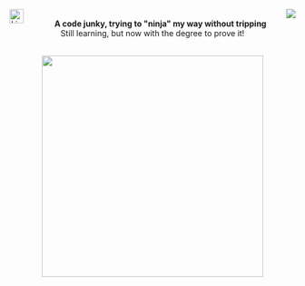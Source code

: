 <div align=center>
<img align="right" src="https://komarev.com/ghpvc/?username=ahmed-debbiche007&label=Profile%20views&color=0e75b6&style=flat">
  
  [<img align="left" src="https://img.shields.io/badge/LinkedIn-0077B5?style=for-the-badge&logo=linkedin&logoColor=white" alt="LinkedIn" title="LinkedIn" height="25" />](https://www.linkedin.com/in/ahmed-debbiche007/)
</div>
  <br>
  
<div align="center"><b>A code junky, trying to "ninja" my way without tripping</b><br>Still learning, but now with the degree to prove it!</div>

<br>
<p align=center>
  <div align=center>
    <a href="https://github.com/anuraghazra/github-readme-stats" title="Go to Source">
      <img align="center" width=390 src="https://github-readme-stats.vercel.app/api?username=ahmed-debbiche007&show_icons=true&theme=react&border_color=61dafb&hide_border=true" />
    </a>
  </div>    
</p>
